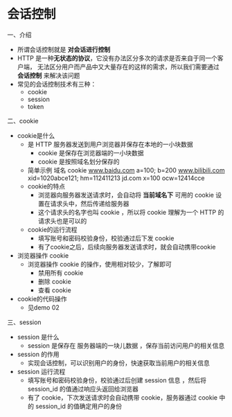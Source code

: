 # 会话控制
一、介绍
- 所谓会话控制就是 **对会话进行控制**
- HTTP 是一种**无状态的协议**，它没有办法区分多次的请求是否来自于同一个客户端， 无法区分用户而产品中又大量存在的这样的需求，所以我们需要通过 **会话控制** 来解决该问题
- 常见的会话控制技术有三种：
    - cookie
    - session
    - token

二、cookie
- cookie是什么
    - 是 HTTP 服务器发送到用户浏览器并保存在本地的一小块数据
        - cookie 是保存在浏览器端的一小块数据
        - cookie 是按照域名划分保存的
    - 简单示例
            域名                cookie
        www.baidu.com         a=100; b=200
        www.bilibili.com  xid=1020abce121; hm=112411213
        jd.com x=100          ocw=12414cce
    - cookie的特点
        - 浏览器向服务器发送请求时，会自动将 **当前域名下** 可用的 cookie 设置在请求头中，然后传递给服务器
        - 这个请求头的名字也叫 cookie ，所以将 cookie 理解为一个 HTTP 的请求头也是可以的
    - cookie的运行流程
        - 填写账号和密码校验身份，校验通过后下发 cookie
        - 有了cookie之后，后续向服务器发送请求时，就会自动携带cookie
- 浏览器操作 cookie 
    - 浏览器操作 cookie 的操作，使用相对较少，了解即可
        - 禁用所有 cookie
        - 删除 cookie
        - 查看 cookie
- cookie的代码操作
    - 见demo 02

三、session
- session 是什么
    - session 是保存在 服务器端的一块儿数据 ，保存当前访问用户的相关信息
- session 的作用
    - 实现会话控制，可以识别用户的身份，快速获取当前用户的相关信息
- session 运行流程
    - 填写账号和密码校验身份，校验通过后创建 session 信息 ，然后将 session_id 的值通过响应头返回给浏览器
    - 有了 cookie，下次发送请求时会自动携带 cookie，服务器通过 cookie 中的 session_id 的值确定用户的身份
